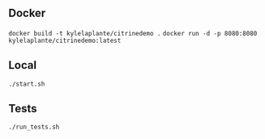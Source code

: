 ## Docker

`docker build -t kylelaplante/citrinedemo .`
`docker run -d -p 8080:8080 kylelaplante/citrinedemo:latest`

## Local

`./start.sh`

## Tests

`./run_tests.sh`
